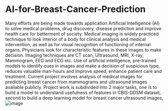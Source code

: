 # AI-for-Breast-Cancer-Prediction
Many efforts are being made towards application Artificial Intelligence (AI) to solve medical problems, drug discovery, disease prediction and improve health care for betterment of society. Medical imaging is widely practiced technique to look interior of a body for clinical analysis and medical intervention, as well as for visual recognition of functioning of internal organs. Physicians look for characteristic features in these images to make decision. Imaging techniques are CT scan, Ultrasound, MRI, X-ray, Mammogram, EEG and ECG etc. Use of artificial intelligence, pre-trained models to identify cues in images and make a decision of suspicious type, reduces valuable man-hours and improve speed, enhance patient care and treatment. 
Current project involves analysis of medical images for predicting breast cancer from mammograms and ultrasound images available publicly. Project work is subdivided into 2 major tasks, one is to build a model to understand usefulness of features in CBIS-DDSM dataset, second to build a deep learning model for breast cancer ultrasound images,![image](https://user-images.githubusercontent.com/7210613/110750431-e3c67100-825b-11eb-8ed4-37a6de3e5255.png)

